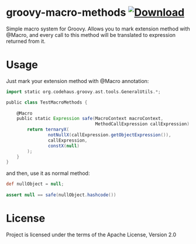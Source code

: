 groovy-macro-methods [ ![Download](https://api.bintray.com/packages/bsideup/groovy/groovy-macro-methods/images/download.png) ](https://bintray.com/bsideup/groovy/groovy-macro-methods/_latestVersion)
====================
Simple macro system for Groovy. Allows you to mark extension method with @Macro, and every call to this method will be translated to expression returned from it.

Usage
====================
Just mark your extension method with @Macro annotation:
```groovy
import static org.codehaus.groovy.ast.tools.GeneralUtils.*;

public class TestMacroMethods {
    
    @Macro
    public static Expression safe(MacroContext macroContext,
                                  MethodCallExpression callExpression) {
        return ternaryX(
                notNullX(callExpression.getObjectExpression()),
                callExpression,
                constX(null)
        );
    }
}
```

and then, use it as normal method:
```groovy
def nullObject = null;
        
assert null == safe(nullObject.hashcode())
```


License
====================
Project is licensed under the terms of the Apache License, Version 2.0
